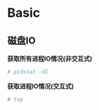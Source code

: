 # Basic

## 磁盘IO

**获取所有进程IO情况(非交互式)**
```bash
# pidstat -dl
```

**获取进程IO情况(交互式)**
```bash
# top
```